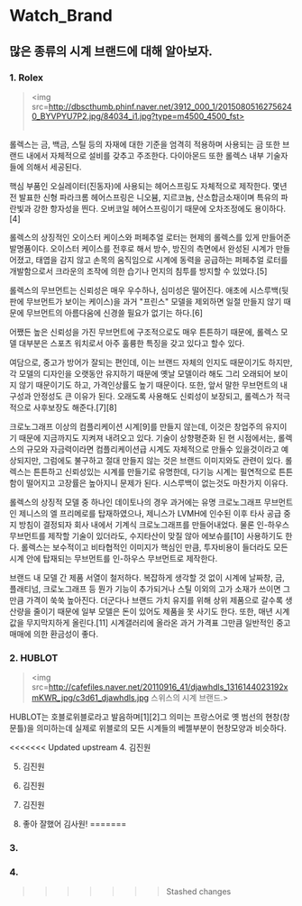 # Watch_Brand
## 많은 종류의 시계 브랜드에 대해 알아보자.

### 1. Rolex
> <img src=http://dbscthumb.phinf.naver.net/3912_000_1/20150805162756240_BYVPYU7P2.jpg/84034_i1.jpg?type=m4500_4500_fst><br><br>

롤렉스는 금, 백금, 스틸 등의 자재에 대한 기준을 엄격히 적용하며 사용되는 금 또한 브랜드 내에서 자체적으로 설비를 갖추고 주조한다. 다이아몬드 또한 롤렉스 내부 기술자들에 의해서 세공된다. 

핵심 부품인 오실레이터(진동자)에 사용되는 헤어스프링도 자체적으로 제작한다. 몇년전 발표한 신형 파라크롬 헤어스프링은 니오븀, 지르코늄, 산소합금소재이며 특유의 파란빛과 강한 항자성을 띈다. 오버코일 헤어스프링이기 때문에 오차조정에도 용이하다.[4]

롤렉스의 상징적인 오이스터 케이스와 퍼페추얼 로터는 현제의 롤렉스를 있게 만들어준 발명품이다. 오이스터 케이스를 전후로 해서 방수, 방진의 측면에서 완성된 시계가 만들어졌고, 태엽을 감지 않고 손목의 움직임으로 시계에 동력을 공급하는 퍼페추얼 로터를 개발함으로서 크라운의 조작에 의한 습기나 먼지의 침투를 방지할 수 있었다.[5]

롤렉스의 무브먼트는 신뢰성은 매우 우수하나, 심미성은 떨어진다. 애초에 시스루백(뒷판에 무브먼트가 보이는 케이스)을 과거 "프린스" 모델을 제외하면 일절 만들지 않기 때문에 무브먼트의 아름다움에 신경쓸 필요가 없기는 하다.[6] 

어쨌든 높은 신뢰성을 가진 무브먼트에 구조적으로도 매우 튼튼하기 때문에, 롤렉스 모델 대부분은 스포츠 워치로서 아주 훌륭한 특징을 갖고 있다고 할수 있다. 

여담으로, 중고가 방어가 잘되는 편인데, 이는 브랜드 자체의 인지도 때문이기도 하지만, 각 모델의 디자인을 오랫동안 유지하기 때문에 옛날 모델이라 해도 그리 오래되어 보이지 않기 때문이기도 하고, 가격인상률도 높기 때문이다. 또한, 앞서 말한 무브먼트의 내구성과 안정성도 큰 이유가 된다. 오래도록 사용해도 신뢰성이 보장되고, 롤렉스가 적극적으로 사후보장도 해준다.[7][8] 

크로노그래프 이상의 컴플리케이션 시계[9]를 만들지 않는데, 이것은 창업주의 유지이기 때문에 지금까지도 지켜져 내려오고 있다. 기술이 상향평준화 된 현 시점에서는, 롤렉스의 규모와 자금력이라면 컴플리케이션급 시계도 자체적으로 만들수 있을것이라고 예상되지만, 그럼에도 불구하고 절대 만들지 않는 것은 브랜드 이미지와도 관련이 있다. 롤렉스는 튼튼하고 신뢰성있는 시계를 만들기로 유명한데, 다기능 시계는 필연적으로 튼튼함이 떨어지고 고장률은 높아지니 문제가 된다. 시스루백이 없는것도 마찬가지 이유다.

롤렉스의 상징적 모델 중 하나인 데이토나의 경우 과거에는 유명 크로노그래프 무브먼트인 제니스의 엘 프리메로를 탑재하였으나, 제니스가 LVMH에 인수된 이후 타사 공급 중지 방침이 결정되자 회사 내에서 기계식 크로노그래프를 만들어내었다. 물론 인-하우스 무브먼트를 제작할 기술이 있더라도, 수지타산이 맞질 않아 에보슈를[10] 사용하기도 한다. 롤렉스는 보수적이고 비타협적인 이미지가 핵심인 만큼, 투자비용이 들더라도 모든 시계 안에 탑재되는 무브먼트를 인-하우스 무브먼트로 제작한다.

브랜드 내 모델 간 제품 서열이 철저하다. 복잡하게 생각할 것 없이 시계에 날짜창, 금, 플래티넘, 크로노그래프 등 뭔가 기능이 추가되거나 스틸 이외의 고가 소재가 쓰이면 그만큼 가격이 쑥쑥 높아진다. 더군다나 브랜드 가치 유지를 위해 상위 제품으로 갈수록 생산량을 줄이기 때문에 일부 모델은 돈이 있어도 제품을 못 사기도 한다. 또한, 매년 시계 값을 무지막지하게 올린다.[11] 시계갤러리에 올라온 과거 가격표 그만큼 일반적인 중고 매매에 의한 환금성이 좋다. 

### 2. HUBLOT

> <img src=http://cafefiles.naver.net/20110916_41/djawhdls_1316144023192xmKWR_jpg/c3d61_djawhdls.jpg
스위스의 시계 브랜드.>

HUBLOT는 호블로위블로라고 발음하며[1][2]그 의미는 프랑스어로 옛 범선의 현창(창문틀)을 의미하는데 실제로 위블로의 모든 시계들의 베젤부분이 현창모양과 비슷하다. 

<<<<<<< Updated upstream
4. 김진원

5. 김진원

6. 김진원
7. 김진원
8. 좋아 잘했어 김사원!
=======
### 3.
### 4. 
>>>>>>> Stashed changes

